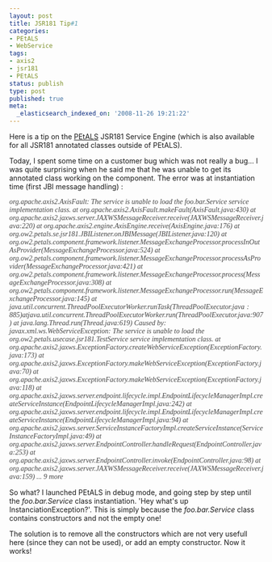 ```yaml
---
layout: post
title: JSR181 Tip#1
categories:
- PEtALS
- WebService
tags:
- axis2
- jsr181
- PEtALS
status: publish
type: post
published: true
meta:
  _elasticsearch_indexed_on: '2008-11-26 19:21:22'
---
```

Here is a tip on the <a id="ywl3" title="PEtALS" href="http://http;//petals.ow2.org" target="_blank">PEtALS</a> JSR181 Service Engine (which is also available for all JSR181 annotated classes outside of PEtALS).

Today, I spent some time on a customer bug which was not really a bug... I was quite surprising when he said me that he was unable to get its annotated class working on the component. The error was at instantiation time (first JBI message handling) :

<em><span style="font-family:Verdana;color:#444444;">org.apache.axis2.AxisFault: The service is unable to load the foo.bar.Service service implementation class. at org.apache.axis2.AxisFault.makeFault(AxisFault.java:430) at org.apache.axis2.jaxws.server.JAXWSMessageReceiver.receive(JAXWSMessageReceiver.java:220) at org.apache.axis2.engine.AxisEngine.receive(AxisEngine.java:176) at org.ow2.petals.se.jsr181.JBIListener.onJBIMessage(JBIListener.java:120) at org.ow2.petals.component.framework.listener.MessageExchangeProcessor.processInOutAsProvider(MessageExchangeProcessor.java:524) at org.ow2.petals.component.framework.listener.MessageExchangeProcessor.processAsProvider(MessageExchangeProcessor.java:421) at org.ow2.petals.component.framework.listener.MessageExchangeProcessor.process(MessageExchangeProcessor.java:308) at org.ow2.petals.component.framework.listener.MessageExchangeProcessor.run(MessageExchangeProcessor.java:145) at java.util.concurrent.ThreadPoolExecutor$Worker.runTask(ThreadPoolExecutor.java:885) at java.util.concurrent.ThreadPoolExecutor$Worker.run(ThreadPoolExecutor.java:907) at java.lang.Thread.run(Thread.java:619) Caused by: javax.xml.ws.WebServiceException: The service is unable to load the org.ow2.petals.usecase.jsr181.TestService service implementation class. at org.apache.axis2.jaxws.ExceptionFactory.createWebServiceException(ExceptionFactory.java:173) at org.apache.axis2.jaxws.ExceptionFactory.makeWebServiceException(ExceptionFactory.java:70) at org.apache.axis2.jaxws.ExceptionFactory.makeWebServiceException(ExceptionFactory.java:118) at org.apache.axis2.jaxws.server.endpoint.lifecycle.impl.EndpointLifecycleManagerImpl.createServiceInstance(EndpointLifecycleManagerImpl.java:242) at org.apache.axis2.jaxws.server.endpoint.lifecycle.impl.EndpointLifecycleManagerImpl.createServiceInstance(EndpointLifecycleManagerImpl.java:94) at org.apache.axis2.jaxws.server.ServiceInstanceFactoryImpl.createServiceInstance(ServiceInstanceFactoryImpl.java:49) at org.apache.axis2.jaxws.server.EndpointController.handleRequest(EndpointController.java:253) at org.apache.axis2.jaxws.server.EndpointController.invoke(EndpointController.java:98) at org.apache.axis2.jaxws.server.JAXWSMessageReceiver.receive(JAXWSMessageReceiver.java:159) ... 9 more</span></em>

So what? I launched PEtALS in debug mode, and going step by step until the <em>foo.bar.Service</em> class instantiation. 'Hey what's up InstanciationException?'.
This is simply because the <em>foo.bar.Service</em> class contains constructors and not the empty one!

The solution is to remove all the constructors which are not very usefull here (since they can not be used), or add an empty constructor. Now it works!
